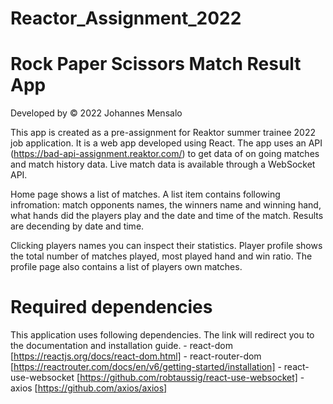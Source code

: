 # Reactor_Assignment_2022
# Rock Paper Scissors Match Result App

Developed by © 2022 Johannes Mensalo

This app is created as a pre-assignment for Reaktor summer trainee 2022 job application. 
It is a web app developed using React. 
The app uses an API (https://bad-api-assignment.reaktor.com/) to get data of on going
matches and match history data. Live match data is available through a WebSocket API.

Home page shows a list of matches. A list item contains following infromation: match opponents
names, the winners name and winning hand, what hands did the players play and the date and time of 
the match. Results are decending by date and time.

Clicking players names you can inspect their statistics. Player profile shows the total 
number of matches played, most played hand and win ratio. The profile page also contains 
a list of players own matches.

# Required dependencies
This application uses following dependencies. The link will redirect you to the documentation and installation guide.
    - react-dom [https://reactjs.org/docs/react-dom.html]
    - react-router-dom [https://reactrouter.com/docs/en/v6/getting-started/installation]
    - react-use-websocket [https://github.com/robtaussig/react-use-websocket]
    - axios [https://github.com/axios/axios]

